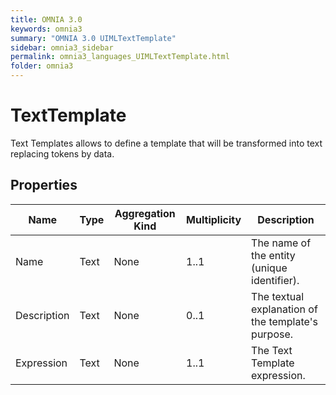 ```yaml
---
title: OMNIA 3.0
keywords: omnia3
summary: "OMNIA 3.0 UIMLTextTemplate"
sidebar: omnia3_sidebar
permalink: omnia3_languages_UIMLTextTemplate.html
folder: omnia3
---
```


# TextTemplate
Text Templates allows to define a template that will be transformed into text replacing tokens by data.
## Properties

| Name | Type | Aggregation Kind | Multiplicity | Description |
| --------- | --------- | --------- | --------- | --------- |
| Name | Text | None | 1..1 | The name of the entity (unique identifier). |
| Description | Text | None | 0..1 | The textual explanation of the template's purpose. |
| Expression | Text | None | 1..1 | The Text Template expression. |



